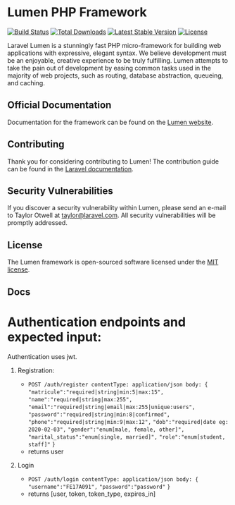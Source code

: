 # Lumen PHP Framework

[![Build Status](https://travis-ci.org/laravel/lumen-framework.svg)](https://travis-ci.org/laravel/lumen-framework)
[![Total Downloads](https://poser.pugx.org/laravel/lumen-framework/d/total.svg)](https://packagist.org/packages/laravel/lumen-framework)
[![Latest Stable Version](https://poser.pugx.org/laravel/lumen-framework/v/stable.svg)](https://packagist.org/packages/laravel/lumen-framework)
[![License](https://poser.pugx.org/laravel/lumen-framework/license.svg)](https://packagist.org/packages/laravel/lumen-framework)

Laravel Lumen is a stunningly fast PHP micro-framework for building web applications with expressive, elegant syntax. We believe development must be an enjoyable, creative experience to be truly fulfilling. Lumen attempts to take the pain out of development by easing common tasks used in the majority of web projects, such as routing, database abstraction, queueing, and caching.

## Official Documentation

Documentation for the framework can be found on the [Lumen website](https://lumen.laravel.com/docs).

## Contributing

Thank you for considering contributing to Lumen! The contribution guide can be found in the [Laravel documentation](https://laravel.com/docs/contributions).

## Security Vulnerabilities

If you discover a security vulnerability within Lumen, please send an e-mail to Taylor Otwell at taylor@laravel.com. All security vulnerabilities will be promptly addressed.

## License

The Lumen framework is open-sourced software licensed under the [MIT license](https://opensource.org/licenses/MIT).


## Docs

# Authentication endpoints and expected input:

Authentication uses jwt.

1. Registration:
    - `POST /auth/register contentType: application/json body: {`
            `"matricule":"required|string|min:5|max:15",`
            `"name":"required|string|max:255",`
            `"email":"required|string|email|max:255|unique:users",`
            `"password":"required|string|min:8|confirmed",`
            `"phone":"required|string|min:9|max:12",`
            `"dob":"required|date eg: 2020-02-03",`
            `"gender":"enum[male, female, other]",`
            `"marital_status":"enum[single, married]",`
            `"role":"enum[student, staff]"`
        `}`
    - returns user

1. Login
    - `POST /auth/login contentType: application/json body: {`
            `"username":"FE17A091",`
            `"password":"password"`
        `}`
    - returns [user, token, token_type, expires_in]
